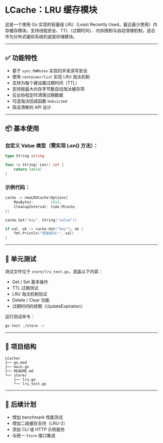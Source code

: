 # LCache：LRU 缓存模块

这是一个使用 Go 实现的轻量级 LRU（Least Recently Used，最近最少使用）内存缓存模块。支持线程安全、TTL（过期时间）、内存限制与自动清理机制，适合作为分布式缓存系统的底层存储模块。

---

## ✅ 功能特性

- 基于 `sync.RWMutex` 实现的并发读写安全
- 使用 `container/list` 实现 LRU 淘汰机制
- 支持为每个键设置过期时间（TTL）
- 支持按最大内存字节数自动淘汰缓存项
- 后台协程定时清理过期数据
- 可选淘汰回调函数 `OnEvicted`
- 简洁清晰的 API 设计

---

## 📦 基本使用

### 自定义 Value 类型（需实现 Len() 方法）：

```go
type String string

func (s String) Len() int {
    return len(s)
}
```

### 示例代码：

```go
cache := newLRUCache(Options{
    MaxBytes:        1024,
    CleanupInterval: time.Minute,
})

cache.Set("key", String("value"))

if val, ok := cache.Get("key"); ok {
    fmt.Println("获取成功:", val)
}
```

---

## 🧪 单元测试

测试文件位于 `store/lru_test.go`，涵盖以下内容：

- Get / Set 基本操作
- TTL 过期测试
- LRU 淘汰机制验证
- Delete / Clear 功能
- 过期时间的续期（UpdateExpiration）

运行测试命令：

```bash
go test ./store -v
```

---

## 📁 项目结构

```
LCache/
├── go.mod
├── main.go
├── README.md
└── store/
    ├── lru.go
    └── lru_test.go
```

---

## 🚧 后续计划

- 增加 benchmark 性能测试
- 增加二级缓存支持（LRU-2）
- 添加 CLI 或 HTTP 示例服务
- 与统一 `Store` 接口集成
